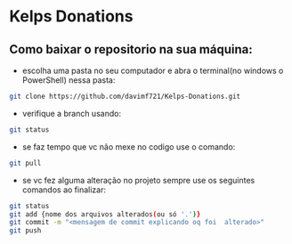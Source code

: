 # Kelps Donations

## Como baixar o repositorio na sua máquina:
- escolha uma pasta no seu computador e abra o terminal(no windows o PowerShell) nessa pasta:
```bash
git clone https://github.com/davimf721/Kelps-Donations.git
```
- verifique a branch usando:
```bash
git status
```
- se faz tempo que vc não mexe no codigo use o comando:
```bash
git pull
```
- se vc fez alguma alteração no projeto sempre use os seguintes comandos ao finalizar:
```bash
git status
git add {nome dos arquivos alterados(ou só '.')}
git commit -m "<mensagem de commit explicando oq foi  alterado>"
git push
```
